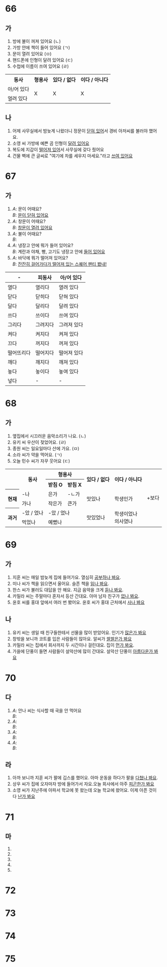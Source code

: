 # 66
## 가
1. 방에 불이 꺼져 있어요 (ㄴ)
2. 가방 안에 책이 들어 있어요 (ㄱ)
3. 문이 열려 있어요 (ㅁ)
4. 핸드폰에 인형이 달려 있어요 (ㄷ)
5. 수첩에 이름이 쓰여 있어요 (ㄹ)

<table>
	<tr>
		<th>동사</th>
		<th>형용사</th>
		<th>있다 / 없다</th>
		<th>이다 / 아니다</th>
	</tr>
	<tr>
		<td>아/어 있다</td>
		<td rowspan="2">X</td>
		<td rowspan="2">X</td>
		<td rowspan="2">X</td>
	</tr>
	<tr>
		<td>얼려 있다</td>
	</tr>
</table>

## 나
1. 어제 사무실에서 밤늦게 나왔더니 정문이 <u>닫혀 있어</u>서 경비 아저씨를 불러야 했어요.
2. 소영 씨 가방에 예쁜 곰 인형이 <u>달려 있어요</u>
3. 복도에 지갑이 <u>떨어져 있어</u>서  사무실에 갖다 줬어요
4. 건물 벽에 큰 글씨로 "여기에 차를 세우지 마세요."라고 <u>쓰여 있어요</u>
# 67
## 가
1.  *A*: 문이 어때요?<br>
    *B*: <u>문이 닫혀 있어요</u>
2.  *A*: 창문이 어때요?<br>
    *B*: <u>창문이 열려 있어요</u>
3.  *A*: 불이 어때요?<br>
    *B*: <u></u>
4.  *A*: 냉장고 안에 뭐가 들어 있어요?<br>
    *B*: 계란과 야채, 빵, 고기도 냉장고 안에 <u>들어 있어요</u>
5.  *A*: 바닥에 뭐가 떨어져 있어요?<br>
    *B*: <u>잔잔히 걸어가다가 떨어져 있는 스퀘어 팬티 봤내!</u>

| -     | 피동사  | 아/어 있다 |
| ----- | ---- | ------ |
| 열다    | 열리다  | 열려 있다  |
| 닫다    | 닫히다  | 닫혀 있다  |
| 달다    | 달리다  | 달려 있다  |
| 쓰다    | 쓰이다  | 쓰여 있다  |
| 그리다   | 그려지다 | 그려져 있다 |
| 켜다    | 켜지다  | 켜져 있다  |
| 끄다    | 꺼지다  | 꺼져 있다  |
| 떨어뜨리다 | 떨어지다 | 떨어져 있다 |
| 깨다    | 깨지다  | 깨져 있다  |
| 놓다    | 놓이다  | 놓여 있다  |
| 넣다    | -    | -      |
# 68
## 가
1. 옆집에서 시끄러운 음악소리가 나요. (ㄴ)
2. 유키 씨 우산이 젖었어요. (ㄹ)
3. 종원 씨는 일요일마다 산에 가요. (ㅁ)
4. 소라 씨가 약을 먹어요. (ㄱ)
5. 오늘 민수 씨가 자꾸 웃어요 (ㄷ)

<table>
	<tr>
		<th rowspan="2"></th>
		<th rowspan="2">동사</th>
		<th colspan="2">형용사</th>
		<th rowspan="2">있다 / 없다</th>
		<th rowspan="2">이다 / 아니다 </th>
		<td rowspan="6">+보다</td>
	</tr>
	<tr>
		<th>받침 O</th>
		<th>받침 X</th>
	</tr>
	<tr>
		<th rowspan="2">현재</th>
		<td>-나</td>
		<td>은가</td>
		<td>-ㄴ가</td>
		<td rowspan="2">맛있나</td>
		<td rowspan="2">학생인가</td>
	</tr>
	<tr>
		<td>가나</td>
		<td>작은가</td>
		<td>큰가</td>
	</tr>
	<tr>
		<th rowspan="2">과거</th>
		<td>-았 / 었나</td>
		<td colspan="2">-았 / 었나</td>
		<td rowspan="2">맛있었나</td>
		<td rowspan="2">학생이었나<br>의사였나</td>
	</tr>
	<tr>
		<td>먹었나</td>
		<td colspan="2">예뻤나</td>
	</tr>
</table>

# 69
## 가
1. 지훈 씨는 매일 밤늦게 집에 들어가요. 열심히 <u>공부하나 봐요</u>.
2. 미나 씨가 책을 읽으면서 울어요. 슬픈 책을 <u>읽나 봐요</u>.
3. 한스 씨가 불러도 대답을 안 해요. 지금 음악을 크게 <u>듣나 봐요</u>.
4. 카밀라 씨는 주말마다 혼자서 등산 간대요. 아마 남자 친구가 <u>없나 봐요</u>.
5. 윤호 씨를 홍대 앞에서 여러 번 봤어요. 윤호 씨가 홍대 근처에서 <u>사나 봐요</u>
## 나
1. 유키 씨는 생일 때 친구들한테서 선물을 많이 받았어요. 인기가 <u>많은가 봐요</u>
2. 창밖을 보니까 코트를 입은 사람들이 많아요. 알씨가 <u>쌀쌀은가 봐요</u>
3. 카밀라 씨는 집에서 회사까지 두 시간이나 걸린대요. 집이 <u>먼가 봐요</u>.
4. 가을에 단풍이 들면 사람들이 설악산에 많이 간대요. 설악산 단풍이 <u>아름다운가 봐요</u>
# 70
## 다
1. *A*: 안나 씨는 식사할 때 국을 안 먹어요<br>
   *B*:
2. *A*: <br>
   *B*:
3. *A*: <br>
   *B*:
4. *A*: <br>
   *B*:

## 라
1. 아까 보니까 지훈 씨가 팔에 깁스를 했어요. 아마 운동을 하다가 팔을 <u>다쳤나 봐요</u>.
2. 상우 씨가 집에 오자마자 방에 들어가서 자요.오늘 회사에서 아주 <u>피곤한가 봐요</u>
3. 소영 씨가 지난주에 아파서 학교에 못 왔는데 오늘 학교에 왔어요. 이제 아픈 것이 다 <u>난가 봐요</u>

# 71
## 마
1. <u></u>
2. <u></u>
3. <u></u>
4. <u></u>
5. <u></u>
# 72
# 73
# 74
# 75